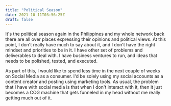 ```yaml
---
title: "Political Season"
date: 2021-10-11T03:56:25Z
draft: false
---
```


It's the political season again in the Philippines and my whole network back there are all over places expressing their opinions and political views. At this point, I don't really have much to say about it, and I don't have the right mindset and priorities to be in it. I have other set of problems and deliverables to deal with. I have business ventures to run, and ideas that needs to be polished, tested, and executed.

As part of this, I would like to spend less time in the next couple of weeks on Social Media as a consumer. I'd be solely using my social accounts as a content creator and posting using marketing tools. As usual, the problem that I have with social media is that when I don't interact with it, then it just becomes a COG machine that gets funneled in my head without me really getting much out of it. 